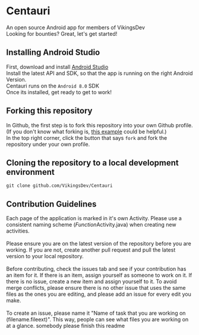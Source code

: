 # Centauri
An open source Android app for members of VikingsDev <br>
Looking for bounties? Great, let's get started! <br>
## Installing Android Studio
First, download and install [Android Studio](https://developer.android.com/studio) <br>
Install the latest API and SDK, so that the app is running on the right Android Version.<br>
Centauri runs on the `Android 8.0` SDK<br>
Once its installed, get ready to get to work!<br>
## Forking this repository
In Github, the first step is to fork this repository into your own Github profile.<br>
    (If you don't know what forking is, [this example](https://help.github.com/en/github/getting-started-with-github/fork-a-repo#fork-an-example-repository) could be helpful.) <br>
In the top right corner, click the button that says `fork` and fork the repository under your own profile. <br>
## Cloning the repository to a local development environment
```git clone github.com/VikingsDev/Centauri```
## Contribution Guidelines
Each page of the application is marked in it's own Activity. Please use a consistent naming scheme (<i>Function</i>Activity.java) when creating new activities. <br><br>
Please ensure you are on the latest version of the repository before you are working. If you are not, create another pull request and pull the latest version to your local repository. <br><br>
Before contributing, check the issues tab and see if your contribution has an item for it. If there is an item, assign yourself as someone to work on it. If there is no issue, create a new item and assign yourself to it. To avoid merge conflicts, please ensure there is no other issue that uses the same files as the ones you are editing, and please add an issue for every edit you make.<br><br>
To create an issue, please name it "Name of task that you are working on (filename.fileext)". This way, people can see what files you are working on at a glance.
somebody please finish this readme
